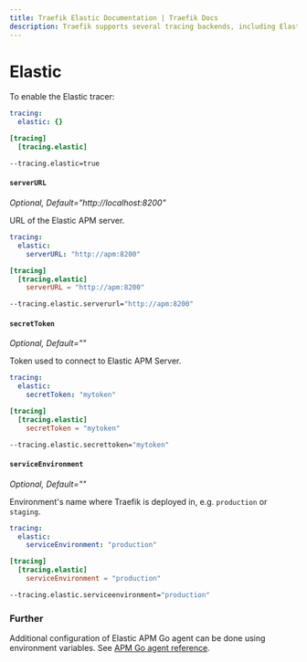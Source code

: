 ```yaml
---
title: Traefik Elastic Documentation | Traefik Docs
description: Traefik supports several tracing backends, including Elastic. Learn how to implement it for observability in Traefik Proxy. Read the technical documentation.
---
```


# Elastic

To enable the Elastic tracer:

```yaml tab="File (YAML)"
tracing:
  elastic: {}
```

```toml tab="File (TOML)"
[tracing]
  [tracing.elastic]
```

```bash tab="CLI"
--tracing.elastic=true
```

#### `serverURL`

_Optional, Default="http://localhost:8200"_

URL of the Elastic APM server.

```yaml tab="File (YAML)"
tracing:
  elastic:
    serverURL: "http://apm:8200"
```

```toml tab="File (TOML)"
[tracing]
  [tracing.elastic]
    serverURL = "http://apm:8200"
```

```bash tab="CLI"
--tracing.elastic.serverurl="http://apm:8200"
```

#### `secretToken`

_Optional, Default=""_

Token used to connect to Elastic APM Server.

```yaml tab="File (YAML)"
tracing:
  elastic:
    secretToken: "mytoken"
```

```toml tab="File (TOML)"
[tracing]
  [tracing.elastic]
    secretToken = "mytoken"
```

```bash tab="CLI"
--tracing.elastic.secrettoken="mytoken"
```

#### `serviceEnvironment`

_Optional, Default=""_

Environment's name where Traefik is deployed in, e.g. `production` or `staging`.

```yaml tab="File (YAML)"
tracing:
  elastic:
    serviceEnvironment: "production"
```

```toml tab="File (TOML)"
[tracing]
  [tracing.elastic]
    serviceEnvironment = "production"
```

```bash tab="CLI"
--tracing.elastic.serviceenvironment="production"
```

### Further

Additional configuration of Elastic APM Go agent can be done using environment variables.
See [APM Go agent reference](https://www.elastic.co/guide/en/apm/agent/go/current/configuration.html).
